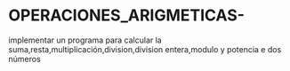 # OPERACIONES_ARIGMETICAS-
implementar un programa para calcular la suma,resta,multiplicación,division,division entera,modulo y potencia e dos números 
